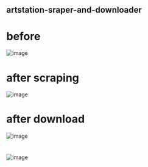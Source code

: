 ## artstation-sraper-and-downloader

# before
![image](https://github.com/user-attachments/assets/936f45d1-b1bb-45b4-8d3b-5826fb90ce7f)

# after scraping
![image](https://github.com/user-attachments/assets/63278302-8103-4673-b1b5-1dbfda2e9485)

# after download
![image](https://github.com/user-attachments/assets/04f27f0a-31fb-4dfe-8815-c92970adb698)

#
![image](https://github.com/user-attachments/assets/a7707527-84c1-495f-ae73-dec3f09358c9)
